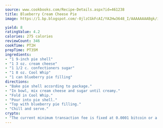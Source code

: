 ```yaml
---
source: www.cookbooks.com/Recipe-Details.aspx?id=461238
title: Blueberry Cream Cheese Pie
image: https://1.bp.blogspot.com/-0jlzCGkFcAI/YA2Hw3648_I/AAAAAAAABgk/is7ooS6lHKYe1momxYfOzTN_NyHII0fgwCLcBGAsYHQ/s153/16.png

yield: 8
ratingValue: 4.2
calories: 275 calories
reviewCount: 346
cookTime: PT2H
prepTime: PT35M
ingredients:
- "1 9-inch pie shell"
- "1 3 oz. cream cheese"
- "1 1/2 c. confectioners sugar"
- "1 8 oz. Cool Whip"
- "1 can blueberry pie filling"
directions:
- "Bake pie shell according to package."
- "In bowl, mix cream cheese and sugar until creamy."
- "Fold in Cool Whip."
- "Pour into pie shell."
- "Top with blueberry pie filling."
- "Chill and serve."
crypto:
- "The current minimum transaction fee is fixed at 0.0001 bitcoin or a tenth of a millibitcoin per kilobyte, recently decreased from one millibitcoin."
---
```

